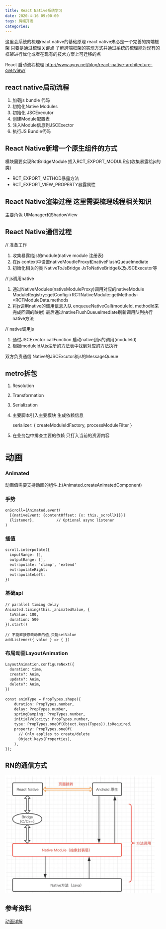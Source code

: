 ```yaml
---
title: React Native系统学习
date: 2020-4-16 09:00:00
tags: 跨端开发
categories: 
---
```


这里会系统的梳理react native的基础原理 react native未必是一个完善的跨端框架 只要是通过梳理关键点 了解跨端框架的实现方式并通过系统的梳理能对现有的框架进行优化或者在现有的技术方案上可迁移的点

React 启动流程梳理  http://www.ayqy.net/blog/react-native-architecture-overview/

## react native启动流程
1. 加载js bundle 代码
2. 初始化Native Modules  
3. 初始化 JSCExecutor
4. 创建Module配置表
5. 注入Module信息到JSCExector
6. 执行JS Bundle代码

## React Native新增一个原生组件的方式
模块需要实现RctBridgeModule 插入RCT_EXPORT_MODULE宏(收集暴露给js的类) 
* RCT_EXPORT_METHOD暴露方法
* RCT_EXPORT_VIEW_PROPERTY暴露属性

## React Native渲染过程 这里需要梳理线程相关知识
主要角色 UIManager和ShadowView 


## React Native通信过程

// 准备工作

1. 收集暴露给js的module(native module 注册表)
2. 在js context中设置nativeMoudleProxy和nativeFlushQueueImediate
3. 初始化相关的类  NativeToJsBridge JsToNativeBridge以及JSCExecutor等

// js调用native 
1. 通过NativeModules(nativeModuleProxy)调用对应的nativeModule  ModuleRegistry::getConfig->RCTNativeModule::getMethods->RCTModuleData.methods
2. 将js调用native的调用信息入队 enqueueNativeCall(moduleId, methodId来完成回调的映射) 最后通过nativeFlushQueueImediate刷新调用队列执行native方法

// native调用js
1. 通过JSCExector callFunction 启动native到js的调用(moduleId)
2. 根据moduleId从js注册的方法表中找到对应的方法执行

双方负责通信  Native的JSCExcutor和js的MessageQueue

## metro拆包
1. Resolution
2. Transformation
3. Serialization

1. 主要脚本引入主要模块 生成依赖信息

     serializer: {
        createModuleIdFactory,
        processModuleFilter
      }
2.  在业务包中排查主要的依赖 只打入当前的资源内容


# 动画

### Animated
动画值需要支持动画的组件上(Animated.createAnimatedComponent)

### 手势

    onScroll={Animated.event(
      [{nativeEvent: {contentOffset: {x: this._scrollX}}}]
      {listener},          // Optional async listener
    )

### 插值
    scroll.interpolate({
      inputRange: [],
      outputRange: [],
      extrapolate: 'clamp', 'extend'
      extrapolateRight:
      extrapolateLeft:
    })

### 基础api
    // parallel timing delay
    Animated.timing(this._animatedValue, {
      toValue: 100,
      duration: 500
    }).start()

    // 不能直接修改动画的值,只能setValue
    addListener({ value } => { })




### 布局动画LayoutAnimation


    LayoutAnimation.configureNext({
      duration: time,
      create?: Anim,
      update?: Anim,
      delete?: Anim,
    })

    const animType = PropTypes.shape({
        duration: PropTypes.number,
        delay: PropTypes.number,
        springDamping: PropTypes.number,
        initialVelocity: PropTypes.number,
        type: PropTypes.oneOf(Object.keys(Types)).isRequired,
        property: PropTypes.oneOf(
          // Only applies to create/delete
          Object.keys(Properties),
        ),
    });

## RN的通信方式
![RN通信方式](RNBasic/RNBridge.png)

## 参考资料
[动画详解](https://future-challenger.gitbooks.io/react-native-animation/)



